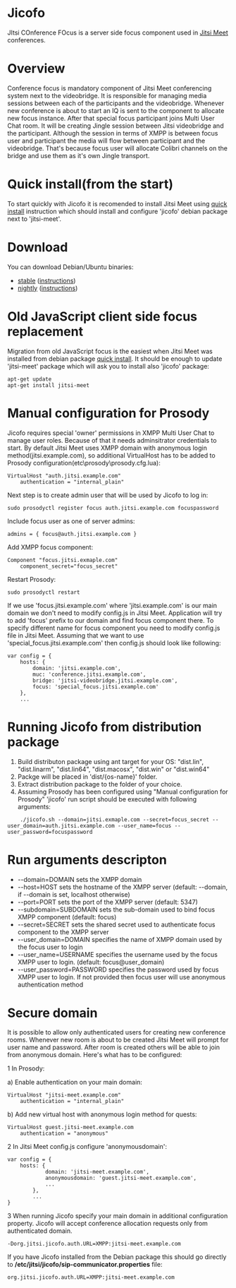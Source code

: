 Jicofo
======

JItsi COnference FOcus is a server side focus component used in [Jitsi Meet]
 conferences.

[Jitsi Meet]: https://github.com/jitsi/jitsi-meet

Overview
=====

Conference focus is mandatory component of Jitsi Meet conferencing system next to the videobridge. It is responsible for managing media sessions between each of the participants and the videobridge. Whenever new conference is about to start an IQ is sent to the component to allocate new focus instance. After that special focus participant joins Multi User Chat room. It will be creating Jingle session between Jitsi videobridge and the participant. Although the session in terms of XMPP is between focus user and participant the media will flow between participant and the videobridge. That's because focus user will allocate Colibri channels on the bridge and use them as it's own Jingle transport.

Quick install(from the start)
====

To start quickly with Jicofo it is recomended to install Jitsi Meet using [quick install] instruction which should install and configure 'jicofo' debian package next to 'jitsi-meet'.

[quick install]: https://github.com/jitsi/jitsi-meet/blob/master/doc/quick-install.md

Download
====

You can download Debian/Ubuntu binaries:
* [stable](https://download.jitsi.org/stable/) ([instructions](https://jitsi.org/Main/InstallJicofoDebianStableRepository))
* [nightly](https://download.jitsi.org/unstable/) ([instructions](https://jitsi.org/Main/InstallJicofoDebianNightlyRepository))

Old JavaScript client side focus replacement
=====

Migration from old JavaScript focus is the easiest when Jitsi Meet was installed from debian package [quick install]. It should be enough to update 'jitsi-meet' package which will ask you to install also 'jicofo' package:
```
apt-get update
apt-get install jitsi-meet
```

Manual configuration for Prosody
=====

Jicofo requires special 'owner' permissions in XMPP Multi User Chat to manage user roles. Because of that it needs adminsitrator credentials to start. By default Jitsi Meet uses XMPP domain with anonymous login method(jitsi.example.com), so additional VirtualHost has to be added to Prosody configuration(etc\prosody\prosody.cfg.lua):
```
VirtualHost "auth.jitsi.example.com"
    authentication = "internal_plain"
```
Next step is to create admin user that will be used by Jicofo to log in:
```
sudo prosodyctl register focus auth.jitsi.example.com focuspassword
```
Include focus user as one of server admins:
```
admins = { focus@auth.jitsi.example.com }
```
Add XMPP focus component:
```
Component "focus.jitsi.exmaple.com"
    component_secret="focus_secret"
```
Restart Prosody:
```
sudo prosodyctl restart
```
If we use 'focus.jitsi.example.com' where 'jitsi.example.com' is our main domain we don't need to modify config.js in Jitsi Meet. Application will try to add 'focus' prefix to our domain and find focus component there. To specify different name for focus component you need to modify config.js file in Jitsi Meet. Assuming that we want to use 'special_focus.jitsi.example.com' then config.js should look like following:
```
var config = {
    hosts: {
        domain: 'jitsi.example.com',
        muc: 'conference.jitsi.example.com',
        bridge: 'jitsi-videobridge.jitsi.example.com',
        focus: 'special_focus.jitsi.example.com'
    },
    ...
```

Running Jicofo from distribution package
=====

1. Build distributon package using ant target for your OS: "dist.lin", "dist.linarm", "dist.lin64", "dist.macosx", "dist.win" or "dist.win64"
2. Packge will be placed in 'dist/{os-name}' folder.
3. Extract distribution package to the folder of your choice.
4. Assuming Prosody has been configured using "Manual configuration for Prosody" 'jicofo' run script should be executed with following arguments:
```
    ./jicofo.sh --domain=jitsi.exmaple.com --secret=focus_secret --user_domain=auth.jitsi.example.com --user_name=focus --user_password=focuspassword
```

Run arguments descripton
====
<ul>
<li>
--domain=DOMAIN sets the XMPP domain
</li>
<li>
--host=HOST sets the hostname of the XMPP server (default: --domain, if --domain is set, localhost otherwise)
</li>
<li>
--port=PORT sets the port of the XMPP server (default: 5347)
</li>
<li>
--subdomain=SUBDOMAIN sets the sub-domain used to bind focus XMPP component (default: focus)
</li>
<li>
--secret=SECRET sets the shared secret used to authenticate focus component to the XMPP server
</li>
<li>
--user_domain=DOMAIN specifies the name of XMPP domain used by the focus user to login
</li>
<li>
--user_name=USERNAME specifies the username used by the focus XMPP user to login. (default: focus@user_domain)
</li>
<li>
--user_password=PASSWORD specifies the password used by focus XMPP user to login. If not provided then focus user will use anonymous authentication method
</li>
</ul>

Secure domain
====

It is possible to allow only authenticated users for creating new conference
rooms. Whenever new room is about to be created Jitsi Meet will prompt for
user name and password. After room is created others will be able to join
from anonymous domain. Here's what has to be configured:

1 In Prosody:

 a) Enable authentication on your main domain:<br/>
 ```
 VirtualHost "jitsi-meet.example.com"
     authentication = "internal_plain"
 ```
 b) Add new virtual host with anonymous login method for quests:<br/>
 ```
 VirtualHost guest.jitsi-meet.example.com
     authentication = "anonymous"
 ```
2 In Jitsi Meet config.js configure 'anonymousdomain':<br/>
```
var config = {
    hosts: {
            domain: 'jitsi-meet.example.com',
            anonymousdomain: 'guest.jitsi-meet.example.com',
            ...
        },
        ...
}
```
3 When running Jicofo specify your main domain in additional configuration
property. Jicofo will accept conference allocation requests only from
authenticated domain.
```
-Dorg.jitsi.jicofo.auth.URL=XMPP:jitsi-meet.example.com
```

If you have Jicofo installed from the Debian package this should go directly to
<b>/etc/jitsi/jicofo/sip-communicator.properties</b> file:
```
org.jitsi.jicofo.auth.URL=XMPP:jitsi-meet.example.com
```
